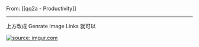 From: [[qq2a - Productivity]]

---


上方改成 Genrate Image Links 就可以

<a href="https://imgur.com/JcQW9oT"><img src="https://i.imgur.com/JcQW9oT.jpg" title="source: imgur.com" /></a>
